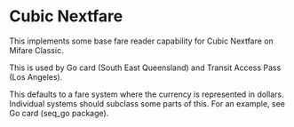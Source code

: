 # Cubic Nextfare

This implements some base fare reader capability for Cubic Nextfare on Mifare Classic.

This is used by Go card (South East Queensland) and Transit Access Pass (Los Angeles).

This defaults to a fare system where the currency is represented in dollars. Individual systems should subclass some parts of this.  For an example, see Go card (seq_go package).
